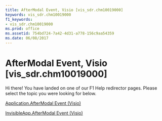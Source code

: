 ```yaml
---
title: AfterModal Event, Visio [vis_sdr.chm10019000]
keywords: vis_sdr.chm10019000
f1_keywords:
- vis_sdr.chm10019000
ms.prod: office
ms.assetid: 754bd724-7a42-4d31-a778-156c9aa54359
ms.date: 06/08/2017
---
```



# AfterModal Event, Visio [vis_sdr.chm10019000]

Hi there! You have landed on one of our F1 Help redirector pages. Please select the topic you were looking for below.

[Application.AfterModal Event (Visio)](http://msdn.microsoft.com/library/e19a0ef3-349c-1d7f-9856-7ef6c66f5f0e%28Office.15%29.aspx)

[InvisibleApp.AfterModal Event (Visio)](http://msdn.microsoft.com/library/52c6926d-0b94-8425-729c-9494f5c7879e%28Office.15%29.aspx)


